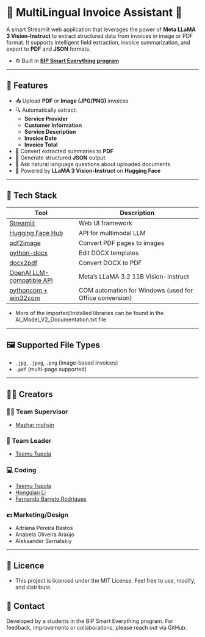 # 📝 MultiLingual Invoice Assistant 🤖

A smart Streamlit web application that leverages the power of **Meta LLaMA 3 Vision-Instruct** to extract structured data from invoices in image or PDF format. It supports intelligent field extraction, invoice summarization, and export to **PDF** and **JSON** formats.

- ⚙️ Built in [**BIP Smart Everything program**](https://run-eu.eu/2025/03/01/bip-smart-everything-connecting-artificial-intelligence-tools-with-business-ideas/)


---

## 🚀 Features

- 📤 Upload **PDF** or **Image (JPG/PNG)** invoices
- 🔍 Automatically extract:
  - **Service Provider**
  - **Customer Information**
  - **Service Description**
  - **Invoice Date**
  - **Invoice Total**
- 📄 Convert extracted summaries to **PDF**
- 🧾 Generate structured **JSON** output
- 💬 Ask natural language questions about uploaded documents
- 🧠 Powered by **LLaMA 3 Vision-Instruct** on **Hugging Face**


---

## 🧰 Tech Stack

| Tool | Description |
|------|-------------|
| [Streamlit](https://streamlit.io) | Web UI framework |
| [Hugging Face Hub](https://huggingface.co/inference-endpoints) | API for multimodal LLM |
| [pdf2image](https://pypi.org/project/pdf2image/) | Convert PDF pages to images |
| [python-docx](https://python-docx.readthedocs.io/) | Edit DOCX templates |
| [docx2pdf](https://pypi.org/project/docx2pdf/) | Convert DOCX to PDF |
| [OpenAI LLM-compatible API](https://huggingface.co/meta-llama) | Meta’s LLaMA 3.2 11B Vision-Instruct |
| [pythoncom + win32com](https://pypi.org/project/pywin32/) | COM automation for Windows (used for Office conversion) |

- More of the imported/installed libraries can be found in the AI_Model_V2_Documentation.txt file
---

## 🖼️ Supported File Types

- `.jpg`, `.jpeg`, `.png` (image-based invoices)
- `.pdf` (multi-page supported)

---

##  👤👤 Creators

### 🧑‍💼 Team Supervisor
- [ Mazhar mohsin](https://github.com/mazarbaloch)

### 🧠 Team Leader 
- [Teemu Tupola](https://github.com/Tupolaa)

### 💻 Coding

- [Teemu Tupola](https://github.com/Tupolaa)
- [Hongqian Li](https://github.com/hongqian-li)
- [Fernando Barreto Rodrigues](https://github.com/FE7R7)


### 💵 Marketing/Design

- Adriana Pereira Bastos
- Anabela Oliveira Araújo
- Aleksander Sarnatskiy

---

## 📝 Licence

- This project is licensed under the MIT License. Feel free to use, modify, and distribute.

## 🙋 Contact
Developed by a students in the BIP Smart Everything program.
For feedback, improvements or collaborations, please reach out via GitHub.